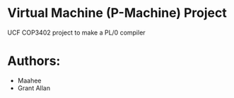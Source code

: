 # Virtual Machine (P-Machine) Project
UCF COP3402 project to make a PL/0 compiler
# Authors:
- Maahee
- Grant Allan
